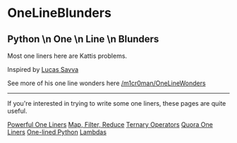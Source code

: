 # OneLineBlunders
## Python \n One \n Line \n Blunders

Most one liners here are Kattis problems.

Inspired by [Lucas Savva](https://github.com/m1cr0man)

See more of his one line wonders here [/m1cr0man/OneLineWonders](https://github.com/m1cr0man/OneLineWonders)

---

If you're interested in trying to write some one liners, these pages are quite useful. 

[Powerful One Liners](https://wiki.python.org/moin/Powerful%20Python%20One-Liners)
[Map, Filter, Reduce](http://book.pythontips.com/en/latest/map_filter.html)
[Ternary Operators](http://book.pythontips.com/en/latest/ternary_operators.html)
[Quora One Liners](https://www.quora.com/What-are-some-of-the-most-elegant-greatest-Python-one-liners)
[One-lined Python](https://onelinepy.herokuapp.com/)
[Lambdas](http://book.pythontips.com/en/latest/lambdas.html)